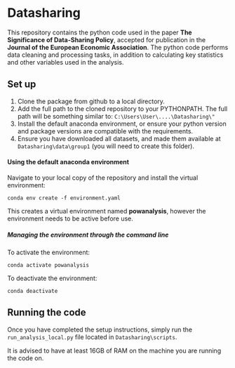 # Datasharing
This repository contains the python code used in the paper **The Significance of Data-Sharing Policy**, accepted for publication in the **Journal of the European Economic Association**. The python code performs data cleaning and processing tasks, in addition to calculating key statistics and other variables used in the analysis.

## Set up
1. Clone the package from github to a local directory.
2. Add the full path to the cloned repository to your PYTHONPATH. The full path will be something similar to: `C:\Users\User\....\Datasharing\"`
3. Install the default anaconda environment, or ensure your python version and package versions are compatible with the requirements.
4. Ensure you have downloaded all datasets, and made them available at `Datasharing\data\group1` (you will need to create this folder).

#### Using the default anaconda environment

Navigate to your local copy of the repository and install the virtual environment:
```
conda env create -f environment.yaml
```
This creates a virtual environment named **powanalysis**, however the environment needs to be active before use.

##### Managing the environment through the command line

To activate the environment:
```
conda activate powanalysis
```
To deactivate the environment:
```
conda deactivate
```

## Running the code
Once you have completed the setup instructions, simply run the `run_analysis_local.py` file located in `Datasharing\scripts`.

It is advised to have at least 16GB of RAM on the machine you are running the code on.